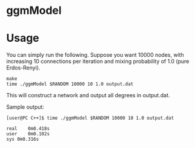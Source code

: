 # ggmModel


# Usage

You can simply run the following. Suppose you want 10000 nodes, with increasing 10 connections per iteration and mixing probability of 1.0 (pure Erdos-Renyi).

```
make
time ./ggmModel $RANDOM 10000 10 1.0 output.dat
```

This will construct a network and output all degrees in output.dat.

Sample output:
```
[user@PC C++]$ time ./ggmModel $RANDOM 10000 10 1.0 output.dat

real	0m0.418s
user	0m0.102s
sys	0m0.316s
```
